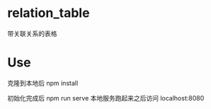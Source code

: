 # relation_table
带关联关系的表格

# Use
克隆到本地后 npm install

初始化完成后 npm run serve
本地服务跑起来之后访问 localhost:8080 
